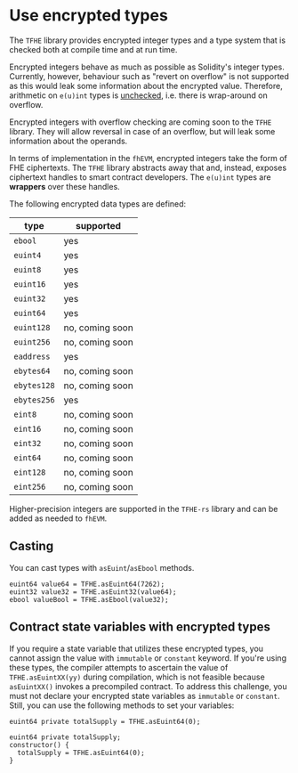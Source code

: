 # Use encrypted types

The `TFHE` library provides encrypted integer types and a type system that is checked both at compile time and at run time.

Encrypted integers behave as much as possible as Solidity's integer types. Currently, however, behaviour such as "revert on overflow" is not supported as this would leak some information about the encrypted value. Therefore, arithmetic on `e(u)int` types is [unchecked](https://docs.soliditylang.org/en/latest/control-structures.html#checked-or-unchecked-arithmetic), i.e. there is wrap-around on overflow.

Encrypted integers with overflow checking are coming soon to the `TFHE` library. They will allow reversal in case of an overflow, but will leak some information about the operands.

In terms of implementation in the `fhEVM`, encrypted integers take the form of FHE ciphertexts.
The `TFHE` library abstracts away that and, instead, exposes ciphertext handles to smart contract developers.
The `e(u)int` types are **wrappers** over these handles.

The following encrypted data types are defined:

| type        | supported       |
| ----------- | --------------- |
| `ebool`     | yes             |
| `euint4`    | yes             |
| `euint8`    | yes             |
| `euint16`   | yes             |
| `euint32`   | yes             |
| `euint64`   | yes             |
| `euint128`  | no, coming soon |
| `euint256`  | no, coming soon |
| `eaddress`  | yes             |
| `ebytes64`  | no, coming soon |
| `ebytes128` | no, coming soon |
| `ebytes256` | yes             |
| `eint8`     | no, coming soon |
| `eint16`    | no, coming soon |
| `eint32`    | no, coming soon |
| `eint64`    | no, coming soon |
| `eint128`   | no, coming soon |
| `eint256`   | no, coming soon |

Higher-precision integers are supported in the `TFHE-rs` library and can be added as needed to `fhEVM`.

## Casting

You can cast types with `asEuint`/`asEbool` methods.

```solidity
euint64 value64 = TFHE.asEuint64(7262);
euint32 value32 = TFHE.asEuint32(value64);
ebool valueBool = TFHE.asEbool(value32);
```

## Contract state variables with encrypted types

If you require a state variable that utilizes these encrypted types, you cannot assign the value with `immutable` or `constant` keyword. If you're using these types, the compiler attempts to ascertain the value of `TFHE.asEuintXX(yy)` during compilation, which is not feasible because `asEuintXX()` invokes a precompiled contract. To address this challenge, you must not declare your encrypted state variables as `immutable` or `constant`. Still, you can use the following methods to set your variables:

```solidity
euint64 private totalSupply = TFHE.asEuint64(0);
```

```solidity
euint64 private totalSupply;
constructor() {
  totalSupply = TFHE.asEuint64(0);
}
```
